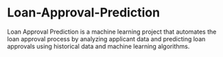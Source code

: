 # Loan-Approval-Prediction
Loan Approval Prediction is a machine learning project that automates the loan approval process by analyzing applicant data and predicting loan approvals using historical data and machine learning algorithms.
